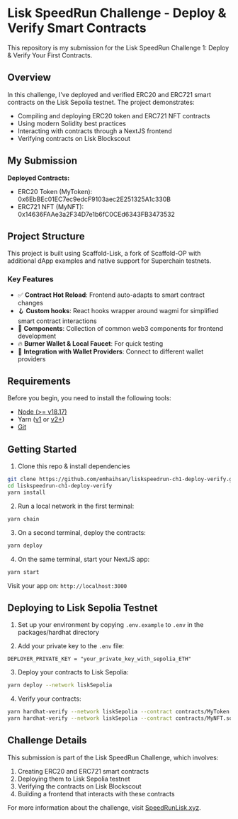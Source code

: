 # Lisk SpeedRun Challenge - Deploy & Verify Smart Contracts

This repository is my submission for the Lisk SpeedRun Challenge 1: Deploy & Verify Your First Contracts.

## Overview

In this challenge, I've deployed and verified ERC20 and ERC721 smart contracts on the Lisk Sepolia testnet. The project demonstrates:

- Compiling and deploying ERC20 token and ERC721 NFT contracts
- Using modern Solidity best practices
- Interacting with contracts through a NextJS frontend
- Verifying contracts on Lisk Blockscout

## My Submission

**Deployed Contracts:**

- ERC20 Token (MyToken): 0x6EbBEc01EC7ec9edcF9103aec2E251325A1c330B
- ERC721 NFT (MyNFT): 0x14636FAAe3a2F34D7e1b6fC0CEd6343FB3473532

## Project Structure

This project is built using Scaffold-Lisk, a fork of Scaffold-OP with additional dApp examples and native support for Superchain testnets.

### Key Features

- ✅ **Contract Hot Reload**: Frontend auto-adapts to smart contract changes
- 🪝 **Custom hooks**: React hooks wrapper around wagmi for simplified smart contract interactions
- 🧱 **Components**: Collection of common web3 components for frontend development
- 🔥 **Burner Wallet & Local Faucet**: For quick testing
- 🔐 **Integration with Wallet Providers**: Connect to different wallet providers

## Requirements

Before you begin, you need to install the following tools:

- [Node (>= v18.17)](https://nodejs.org/en/download/)
- Yarn ([v1](https://classic.yarnpkg.com/en/docs/install/) or [v2+](https://yarnpkg.com/getting-started/install))
- [Git](https://git-scm.com/downloads)

## Getting Started

1. Clone this repo & install dependencies

```bash
git clone https://github.com/emhaihsan/liskspeedrun-ch1-deploy-verify.git
cd liskspeedrun-ch1-deploy-verify
yarn install
```

2. Run a local network in the first terminal:

```bash
yarn chain
```

3. On a second terminal, deploy the contracts:

```bash
yarn deploy
```

4. On the same terminal, start your NextJS app:

```bash
yarn start
```

Visit your app on: `http://localhost:3000`

## Deploying to Lisk Sepolia Testnet

1. Set up your environment by copying `.env.example` to `.env` in the packages/hardhat directory

2. Add your private key to the `.env` file:

```
DEPLOYER_PRIVATE_KEY = "your_private_key_with_sepolia_ETH"
```

3. Deploy your contracts to Lisk Sepolia:

```bash
yarn deploy --network liskSepolia
```

4. Verify your contracts:

```bash
yarn hardhat-verify --network liskSepolia --contract contracts/MyToken.sol:MyToken YOUR_TOKEN_ADDRESS
yarn hardhat-verify --network liskSepolia --contract contracts/MyNFT.sol:MyNFT YOUR_NFT_ADDRESS
```

## Challenge Details

This submission is part of the Lisk SpeedRun Challenge, which involves:

1. Creating ERC20 and ERC721 smart contracts
2. Deploying them to Lisk Sepolia testnet
3. Verifying the contracts on Lisk Blockscout
4. Building a frontend that interacts with these contracts

For more information about the challenge, visit [SpeedRunLisk.xyz](https://SpeedRunLisk.xyz).
